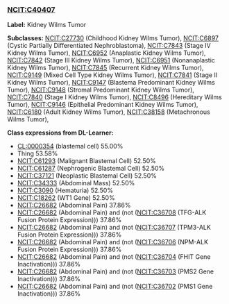 
### [NCIT:C40407](http://purl.obolibrary.org/obo/NCIT_C40407)
**Label:** Kidney Wilms Tumor

**Subclasses:** [NCIT:C27730](http://purl.obolibrary.org/obo/NCIT_C27730) (Childhood Kidney Wilms Tumor), [NCIT:C6897](http://purl.obolibrary.org/obo/NCIT_C6897) (Cystic Partially Differentiated Nephroblastoma), [NCIT:C7843](http://purl.obolibrary.org/obo/NCIT_C7843) (Stage IV Kidney Wilms Tumor), [NCIT:C6952](http://purl.obolibrary.org/obo/NCIT_C6952) (Anaplastic Kidney Wilms Tumor), [NCIT:C7842](http://purl.obolibrary.org/obo/NCIT_C7842) (Stage III Kidney Wilms Tumor), [NCIT:C6951](http://purl.obolibrary.org/obo/NCIT_C6951) (Nonanaplastic Kidney Wilms Tumor), [NCIT:C7845](http://purl.obolibrary.org/obo/NCIT_C7845) (Recurrent Kidney Wilms Tumor), [NCIT:C9149](http://purl.obolibrary.org/obo/NCIT_C9149) (Mixed Cell Type Kidney Wilms Tumor), [NCIT:C7841](http://purl.obolibrary.org/obo/NCIT_C7841) (Stage II Kidney Wilms Tumor), [NCIT:C9147](http://purl.obolibrary.org/obo/NCIT_C9147) (Blastema Predominant Kidney Wilms Tumor), [NCIT:C9148](http://purl.obolibrary.org/obo/NCIT_C9148) (Stromal Predominant Kidney Wilms Tumor), [NCIT:C7840](http://purl.obolibrary.org/obo/NCIT_C7840) (Stage I Kidney Wilms Tumor), [NCIT:C8496](http://purl.obolibrary.org/obo/NCIT_C8496) (Hereditary Wilms Tumor), [NCIT:C9146](http://purl.obolibrary.org/obo/NCIT_C9146) (Epithelial Predominant Kidney Wilms Tumor), [NCIT:C6180](http://purl.obolibrary.org/obo/NCIT_C6180) (Adult Kidney Wilms Tumor), [NCIT:C38158](http://purl.obolibrary.org/obo/NCIT_C38158) (Metachronous Wilms Tumor), 

**Class expressions from DL-Learner:**

- [CL:0000354](http://purl.obolibrary.org/obo/CL_0000354) (blastemal cell) 55.00%
- Thing 53.58%
- [NCIT:C61293](http://purl.obolibrary.org/obo/NCIT_C61293) (Malignant Blastemal Cell) 52.50%
- [NCIT:C61287](http://purl.obolibrary.org/obo/NCIT_C61287) (Nephrogenic Blastemal Cell) 52.50%
- [NCIT:C37121](http://purl.obolibrary.org/obo/NCIT_C37121) (Neoplastic Blastemal Cell) 52.50%
- [NCIT:C34333](http://purl.obolibrary.org/obo/NCIT_C34333) (Abdominal Mass) 52.50%
- [NCIT:C3090](http://purl.obolibrary.org/obo/NCIT_C3090) (Hematuria) 52.50%
- [NCIT:C18262](http://purl.obolibrary.org/obo/NCIT_C18262) (WT1 Gene) 52.50%
- [NCIT:C26682](http://purl.obolibrary.org/obo/NCIT_C26682) (Abdominal Pain) 37.86%
- [NCIT:C26682](http://purl.obolibrary.org/obo/NCIT_C26682) (Abdominal Pain) and (not ([NCIT:C36708](http://purl.obolibrary.org/obo/NCIT_C36708) (TFG-ALK Fusion Protein Expression))) 37.86%
- [NCIT:C26682](http://purl.obolibrary.org/obo/NCIT_C26682) (Abdominal Pain) and (not ([NCIT:C36707](http://purl.obolibrary.org/obo/NCIT_C36707) (TPM3-ALK Fusion Protein Expression))) 37.86%
- [NCIT:C26682](http://purl.obolibrary.org/obo/NCIT_C26682) (Abdominal Pain) and (not ([NCIT:C36706](http://purl.obolibrary.org/obo/NCIT_C36706) (NPM-ALK Fusion Protein Expression))) 37.86%
- [NCIT:C26682](http://purl.obolibrary.org/obo/NCIT_C26682) (Abdominal Pain) and (not ([NCIT:C36704](http://purl.obolibrary.org/obo/NCIT_C36704) (FHIT Gene Inactivation))) 37.86%
- [NCIT:C26682](http://purl.obolibrary.org/obo/NCIT_C26682) (Abdominal Pain) and (not ([NCIT:C36703](http://purl.obolibrary.org/obo/NCIT_C36703) (PMS2 Gene Inactivation))) 37.86%
- [NCIT:C26682](http://purl.obolibrary.org/obo/NCIT_C26682) (Abdominal Pain) and (not ([NCIT:C36702](http://purl.obolibrary.org/obo/NCIT_C36702) (PMS1 Gene Inactivation))) 37.86%



